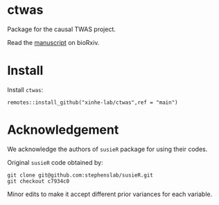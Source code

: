 # ctwas

Package for the causal TWAS project.

Read the [manuscript](https://doi.org/10.1101/2022.09.27.509700) on bioRxiv.

# Install

Install `ctwas`:

```
remotes::install_github("xinhe-lab/ctwas",ref = "main")
```

# Acknowledgement

We acknowledge the authors of `susieR` package for using their codes.

Original `susieR` code obtained by:
```
git clone git@github.com:stephenslab/susieR.git
git checkout c7934c0
```

Minor edits to make it accept different prior variances for each variable. 
